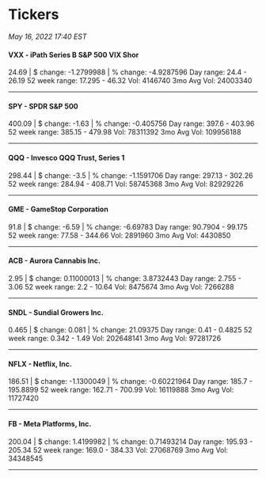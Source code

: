 # Tickers
*May 16, 2022 17:40 EST*

#### VXX - iPath Series B S&P 500 VIX Shor
24.69 | $ change: -1.2799988 | % change: -4.9287596
Day range: 24.4 - 26.19 52 week range: 17.295 - 46.32
Vol: 4146740 3mo Avg Vol: 24003340

---

#### SPY - SPDR S&P 500
400.09 | $ change: -1.63 | % change: -0.405756
Day range: 397.6 - 403.96 52 week range: 385.15 - 479.98
Vol: 78311392 3mo Avg Vol: 109956188

---

#### QQQ - Invesco QQQ Trust, Series 1
298.44 | $ change: -3.5 | % change: -1.1591706
Day range: 297.13 - 302.26 52 week range: 284.94 - 408.71
Vol: 58745368 3mo Avg Vol: 82929226

---

#### GME - GameStop Corporation
91.8 | $ change: -6.59 | % change: -6.69783
Day range: 90.7904 - 99.175 52 week range: 77.58 - 344.66
Vol: 2891960 3mo Avg Vol: 4430850

---

#### ACB - Aurora Cannabis Inc.
2.95 | $ change: 0.11000013 | % change: 3.8732443
Day range: 2.755 - 3.06 52 week range: 2.2 - 10.64
Vol: 8475674 3mo Avg Vol: 7266288

---

#### SNDL - Sundial Growers Inc.
0.465 | $ change: 0.081 | % change: 21.09375
Day range: 0.41 - 0.4825 52 week range: 0.342 - 1.49
Vol: 202648141 3mo Avg Vol: 97281726

---

#### NFLX - Netflix, Inc.
186.51 | $ change: -1.1300049 | % change: -0.60221964
Day range: 185.7 - 195.8899 52 week range: 162.71 - 700.99
Vol: 16119888 3mo Avg Vol: 11727420

---

#### FB - Meta Platforms, Inc.
200.04 | $ change: 1.4199982 | % change: 0.71493214
Day range: 195.93 - 205.34 52 week range: 169.0 - 384.33
Vol: 27068769 3mo Avg Vol: 34348545

---

